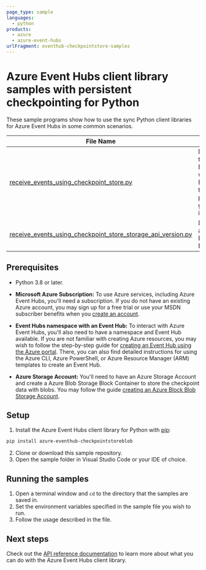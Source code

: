 ```yaml
---
page_type: sample
languages:
  - python
products:
  - azure
  - azure-event-hubs
urlFragment: eventhub-checkpointstore-samples
---
```


# Azure Event Hubs client library samples with persistent checkpointing for Python

These sample programs show how to use the sync Python client libraries for Azure Event Hubs in some common scenarios.

| **File Name**                                                | **Description**                                                                                                                                                  |
| ------------------------------------------------------------ | ---------------------------------------------------------------------------------------------------------------------------------------------------------------- |
| [receive_events_using_checkpoint_store.py](https://github.com/Azure/azure-sdk-for-python/tree/main/sdk/eventhub/azure-eventhub-checkpointstoreblob/samples/receive_events_using_checkpoint_store.py)        | Demonstrates how to use the async BlobCheckpointStore with EventHubConsumerClient to process events from all partitions of a consumer group in an Event Hubs instance. |
| [receive_events_using_checkpoint_store_storage_api_version.py](https://github.com/Azure/azure-sdk-for-python/tree/main/sdk/eventhub/azure-eventhub-checkpointstoreblob/samples/receive_events_using_checkpoint_store_storage_api_version.py) | Demonstrates how to use a specific Azure Storage Blobs API version with BlobCheckpointStore.                                                                     |

## Prerequisites
- Python 3.8 or later.
- **Microsoft Azure Subscription:**  To use Azure services, including Azure Event Hubs, you'll need a subscription. If you do not have an existing Azure account, you may sign up for a free trial or use your MSDN subscriber benefits when you [create an account](https://azure.microsoft.com/).

- **Event Hubs namespace with an Event Hub:** To interact with Azure Event Hubs, you'll also need to have a namespace and Event Hub  available.  If you are not familiar with creating Azure resources, you may wish to follow the step-by-step guide for [creating an Event Hub using the Azure portal](https://learn.microsoft.com/azure/event-hubs/event-hubs-create).  There, you can also find detailed instructions for using the Azure CLI, Azure PowerShell, or Azure Resource Manager (ARM) templates to create an Event Hub.

- **Azure Storage Account:** You'll need to have an Azure Storage Account and create a Azure Blob Storage Block Container to store the checkpoint data with blobs. You may follow the guide [creating an Azure Block Blob Storage Account](https://learn.microsoft.com/azure/storage/blobs/storage-blob-create-account-block-blob).

## Setup

1. Install the Azure Event Hubs client library for Python with [pip](https://pypi.org/project/pip/):
```bash
pip install azure-eventhub-checkpointstoreblob
```
2. Clone or download this sample repository.
3. Open the sample folder in Visual Studio Code or your IDE of choice.

## Running the samples

1. Open a terminal window and `cd` to the directory that the samples are saved in.
2. Set the environment variables specified in the sample file you wish to run.
3. Follow the usage described in the file.

## Next steps

Check out the [API reference documentation](https://azuresdkdocs.blob.core.windows.net/$web/python/azure-eventhub/latest/azure.eventhub.html) to learn more about
what you can do with the Azure Event Hubs client library.
